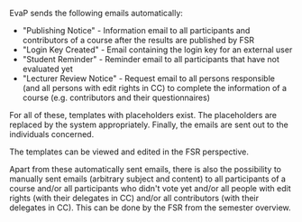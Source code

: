 EvaP sends the following emails automatically:
* "Publishing Notice" - Information email to all participants and contributors of a course after the results are published by FSR
* "Login Key Created" - Email containing the login key for an external user
* "Student Reminder" - Reminder email to all participants that have not evaluated yet
* "Lecturer Review Notice" - Request email to all persons responsible (and all persons with edit rights in CC) to complete the information of a course (e.g. contributors and their questionnaires)

For all of these, templates with placeholders exist. The placeholders are replaced by the system appropriately. Finally, the emails are sent out to the individuals concerned.

The templates can be viewed and edited in the FSR perspective.

Apart from these automatically sent emails, there is also the possibility to manually sent emails (arbitrary subject and content) to all participants of a course and/or all participants who didn't vote yet and/or all people with edit rights (with their delegates in CC) and/or all contributors (with their delegates in CC). This can be done by the FSR from the semester overview.